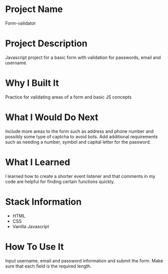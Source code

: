 #  Project Name
Form-validator

# Project Description
Javascript project for a basic form with validation for passwords, email and username.

# Why I Built It
Practice for validating areas of a form and basic JS concepts

# What I Would Do Next
Include more areas to the form such as address and phone number and possibly some type of captcha to avoid bots. Add additional requirements such as needing a number, symbol and capital letter for the password.

# What I Learned
I learned how to create a shorter event listener and that comments in my code are helpful for finding certain functions quickly.

# Stack Information
* HTML
* CSS
* Vanilla Javascript

# How To Use It
Input username, email and password information and submit the form. Make sure that each field is the required length.

